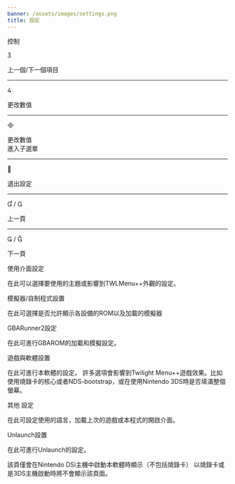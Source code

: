 ```yaml
---
banner: /assets/images/settings.png
title: 設定
---
```


<div id="conrols" class="section-title">控制</div>
<div class="section-body">
    <div class="button-action-group">
        <p class="button-action button">&#xE07D;</p>
        <p class="button-action-text">上一個/下一個項目</p>
    </div>
    <hr>
    <div class="button-action-group">
        <p class="button-action button">&#xE07E;</p>
        <p class="button-action-text">更改數值</p>
    </div>
    <hr>
    <div class="button-action-group">
        <p class="button-action button">&#xE000;</p>
        <p class="button-action-text">更改數值<br>進入子選單</p>
    </div>
    <hr>
    <div class="button-action-group">
        <p class="button-action button">&#xE001;</p>
        <p class="button-action-text">退出設定</p>
    </div>
    <hr>
    <div class="button-action-group">
        <p class="button-action button">&#xE004; / &#xE002;</p>
        <p class="button-action-text">上一頁</p>
    </div>
    <hr>
    <div class="button-action-group">
        <p class="button-action button">&#xE003; / &#xE005;</p>
        <p class="button-action-text">下一頁</p>
    </div>
</div>

<div id="gui-settings" class="section-title">使用介面設定</div>
<div class="section-body">
    <p>在此可以選擇要使用的主題或影響到TWLMenu++外觀的設定。</p>
</div>

<div id="emulation-hb-settings" class="section-title">模擬器/自制程式設置</div>
<div class="section-body">
    <p>在此可選擇是否允許顯示各設備的ROM以及加載的模擬器</p>
</div>

<div id="gbarunner2-settings" class="section-title">GBARunner2設定</div>
<div class="section-body">
    <p>在此可進行GBAROM的加載和模擬設定。</p>
</div>

<div id="games-and-apps-settings" class="section-title">遊戲與軟體設置</div>
<div class="section-body">
    <p>在此可進行本軟體的設定。 許多選項會影響到Twilight Menu++遊戲效果。比如使用燒錄卡的核心或者NDS-bootstrap，或在使用Nintendo 3DS時是否填滿整個螢幕。</p>
</div>

<div id="misc-settings" class="section-title">其他 設定</div>
<div class="section-body">
    <p>在此可設定使用的語言，加載上次的遊戲或本程式的開啟介面。</p>
</div>

<div id="unlaunch-settings" class="section-title">Unlaunch設置</div>
<div class="section-body">
    <p>在此可進行Unlaunch的設定。</p>
    <p>該頁僅會在Nintendo DSi主機中啟動本軟體時顯示（不包括燒錄卡） 以燒錄卡或是3DS主機啟動時將不會顯示該頁面。</p>
</div>
